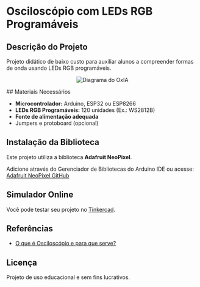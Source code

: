 # Osciloscópio com LEDs RGB Programáveis

## Descrição do Projeto

Projeto didático de baixo custo para auxiliar alunos a compreender formas de onda usando LEDs RGB programáveis.
<p align="center">
  <img src="screenshots/esquema.png" alt="Diagrama do OxIA" />
</p>
## Materiais Necessários

- **Microcontrolador:** Arduino, ESP32 ou ESP8266
- **LEDs RGB Programáveis:** 120 unidades (Ex.: WS2812B)
- **Fonte de alimentação adequada**
- Jumpers e protoboard (opcional)

## Instalação da Biblioteca

Este projeto utiliza a biblioteca **Adafruit NeoPixel**.

Adicione através do Gerenciador de Bibliotecas do Arduino IDE ou acesse:
[Adafruit NeoPixel GitHub](https://github.com/adafruit/Adafruit_NeoPixel)

## Simulador Online

Você pode testar seu projeto no [Tinkercad](https://www.tinkercad.com/).

## Referências

- [O que é Osciloscópio e para que serve?](https://www.mundodaeletrica.com.br/o-que-e-osciloscopio-e-para-que-serve/#google_vignette)

## Licença

Projeto de uso educacional e sem fins lucrativos.
